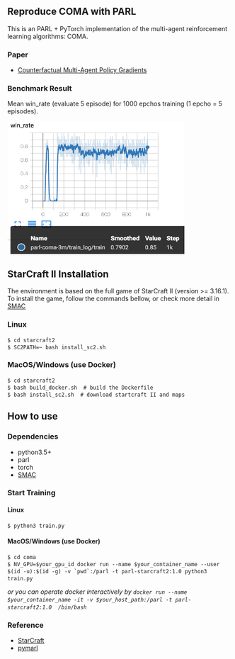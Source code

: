 ## Reproduce COMA with PARL

This is an PARL + PyTorch implementation of the multi-agent reinforcement learning algorithms: COMA.

### Paper
- [Counterfactual Multi-Agent Policy Gradients](https://arxiv.org/abs/1705.08926)

### Benchmark Result
Mean win_rate (evaluate 5 episode) for 1000 epchos training (1 epcho = 5 episodes).

<img src=".benchmark/3m_result.png" width = "400" height = "300" alt="coma-3m"/>




## StarCraft II Installation
The environment is based on the full game of StarCraft II (version >= 3.16.1). To install the game, follow the commands bellow, or check more detail in [SMAC](https://github.com/oxwhirl/smac#installing-starcraft-ii)

### Linux
```shell
$ cd starcraft2
$ SC2PATH=~ bash install_sc2.sh
```
### MacOS/Windows (use Docker)
```shell
$ cd starcraft2
$ bash build_docker.sh  # build the Dockerfile
$ bash install_sc2.sh  # download startcraft II and maps
```



## How to use
### Dependencies
- python3.5+
- parl
- torch
- [SMAC](https://github.com/oxwhirl/smac)

### Start Training
#### Linux
```shell
$ python3 train.py
```
#### MacOS/Windows (use Docker)
```shell
$ cd coma
$ NV_GPU=$your_gpu_id docker run --name $your_container_name --user $(id -u):$(id -g) -v `pwd`:/parl -t parl-starcraft2:1.0 python3 train.py
```
*or you can operate docker interactively by `docker run --name $your_container_name -it -v $your_host_path:/parl -t parl-starcraft2:1.0  /bin/bash`*



### Reference
- [StarCraft](https://github.com/starry-sky6688/StarCraft)
- [pymarl](https://github.com/oxwhirl/pymarl)
